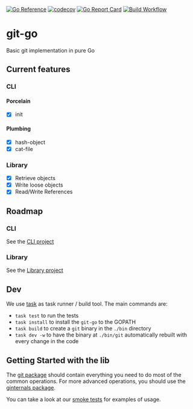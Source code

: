 [![Go Reference](https://pkg.go.dev/badge/github.com/Nivl/git-go@main.svg)](https://pkg.go.dev/github.com/Nivl/git-go@main)
[![codecov](https://codecov.io/gh/Nivl/git-go/branch/main/graph/badge.svg?token=I0YC2EHRHB)](https://codecov.io/gh/Nivl/git-go)
[![Go Report Card](https://goreportcard.com/badge/github.com/Nivl/git-go)](https://goreportcard.com/report/github.com/Nivl/git-go)
[![Build Workflow](https://github.com/Nivl/git-go/workflows/Build/badge.svg)](https://github.com/Nivl/git-go/actions?query=workflow%3ABuild)

# git-go

Basic git implementation in pure Go

## Current features

### CLI

#### Porcelain

- [x] init

#### Plumbing

- [x] hash-object
- [x] cat-file

### Library

- [x] Retrieve objects
- [x] Write loose objects
- [x] Read/Write References

## Roadmap

### CLI

See the [CLI project](https://github.com/Nivl/git-go/projects/2)

### Library

See the [Library project](https://github.com/Nivl/git-go/projects/1)

## Dev

We use [task](https://github.com/go-task/task) as task runner / build
tool. The main commands are:

- `task test` to run the tests
- `task install` to install the `git-go` to the GOPATH
- `task build` to create a `git` binary in the `./bin` directory
- `task dev -w` to have the binary at `./bin/git` automatically rebuilt with every change in the code

## Getting Started with the lib

The [git package](https://pkg.go.dev/github.com/Nivl/git-go) should contain
everything you need to do most of the common operations. For more advanced
operations, you should use the [ginternals package](https://pkg.go.dev/github.com/Nivl/git-go/ginternals).

You can take a look at our [smoke tests](https://github.com/Nivl/git-go/tree/main/smoke) for examples of usage.
